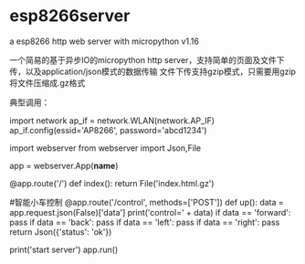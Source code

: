 # esp8266server
a esp8266 http web server with micropython v1.16

一个简易的基于异步IO的micropython http server，支持简单的页面及文件下传，以及application/json模式的数据传输
文件下传支持gzip模式，只需要用gzip将文件压缩成.gz格式

典型调用：

import network
ap_if = network.WLAN(network.AP_IF)
ap_if.config(essid='AP8266', password='abcd1234')

import webserver
from webserver import Json,File

app = webserver.App(__name__)

@app.route('/')
def index():
    return File('index.html.gz')

#智能小车控制
@app.route('/control', methods=['POST'])
def up():
    data = app.request.json(False)['data']
    print('control=' + data)
    if data == 'forward':
        pass
    if data == 'back':
        pass
    if data == 'left':
        pass
    if data == 'right':
        pass
    return Json({'status': 'ok'})

print('start server')
app.run()

